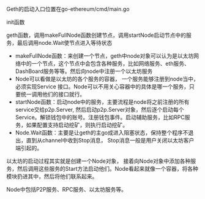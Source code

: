 Geth的启动入口位置在go-ethereum/cmd/main.go

init函数

geth函数，调用makeFullNode函数创建节点，调用startNode启动节点中的服务，最后调用node.Wait使节点进入等待状态

* makeFullNode函数：来创建一个节点，geth中node对象可以认为是以太坊网络中的一个节点，这个节点中会包含各种服务，比如网络服务、eth服务、DashBoard服务等等。然后向node中注册一个以太坊服务
* Node可以看做是以太坊的各个服务的容器， 一个服务能够注册到node当中，必须实现Service 接口。Node可以不用关心容器中的具体是哪一个服务，只要统一调用他们的接口就行。
* startNode函数：启动node中的服务，主要流程是node将之前注册的所有service交给p2p.Server, 然后启动p2p.Server对象，然后逐个启动每个Service。解锁钱包中的账号。注册钱包事件。启动辅助服务，比如RPC服务，如果配置支持启动挖矿，则执行启动挖矿。
* Node.Wait函数：主要是让geth的主go成进入阻塞状态，保持整个程序不退出，直到从channel中收到Stop消息， Stop消息一般是用户关闭以太坊客户端引起的。

以太坊的启动过程其实就是创建一个Node对象， 接着向Node对象中添加各种服务，然后调用这些服务的Start方法启动他们。Node看起来就像一个容器，将各种模块扔进其中，然后将他们联系起来。

Node中包括P2P服务、RPC服务、以太坊服务等。

